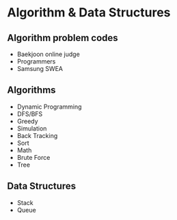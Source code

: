 # Algorithm & Data Structures

## Algorithm problem codes
- Baekjoon online judge
- Programmers
- Samsung SWEA

## Algorithms
- Dynamic Programming
- DFS/BFS
- Greedy
- Simulation
- Back Tracking
- Sort   
- Math
- Brute Force
- Tree

## Data Structures
- Stack
- Queue